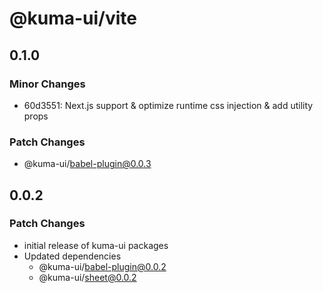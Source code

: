 # @kuma-ui/vite

## 0.1.0

### Minor Changes

- 60d3551: Next.js support & optimize runtime css injection & add utility props

### Patch Changes

- @kuma-ui/babel-plugin@0.0.3

## 0.0.2

### Patch Changes

- initial release of kuma-ui packages
- Updated dependencies
  - @kuma-ui/babel-plugin@0.0.2
  - @kuma-ui/sheet@0.0.2
